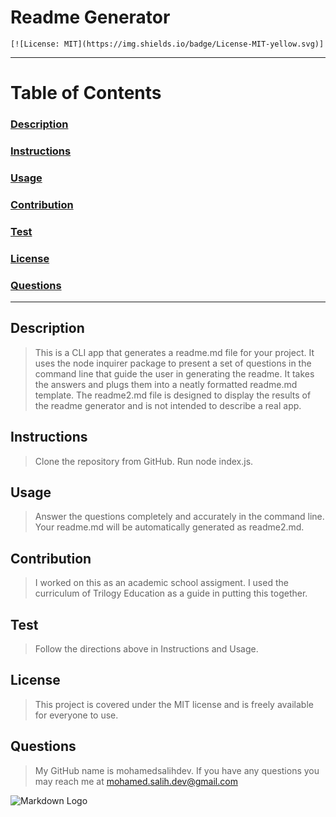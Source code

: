
# Readme Generator
    [![License: MIT](https://img.shields.io/badge/License-MIT-yellow.svg)]

___
# Table of Contents

### [Description](#description)

### [Instructions](#instructions)

### [Usage](#usage)

### [Contribution](#contribution)

### [Test](#contribution)

### [License](#license)

### [Questions](#questions)
___

 ## Description

>This is a CLI app that generates a readme.md file for your project. It uses the node inquirer package to present a set of questions in the command line that guide the user in generating the readme. It takes the answers and plugs them into a neatly formatted readme.md template. The readme2.md file is designed to display the results of the readme generator and is not intended to describe a real app.

 ## Instructions

>Clone the repository from GitHub. Run node index.js. 

## Usage

>Answer the questions completely and accurately in the command line. Your readme.md will be automatically generated as readme2.md.

## Contribution

>I worked on this as an academic school assigment. I used the curriculum of Trilogy Education as a guide in putting this together.

## Test

>Follow the directions above in Instructions and Usage.


## License
>This project is covered under the MIT license and is freely available for everyone to use.
  
## Questions
>My GitHub name is mohamedsalihdev.
If you have any questions you may reach
me at mohamed.salih.dev@gmail.com

![Markdown Logo](https://markdown-here.com/img/icon256.png)

